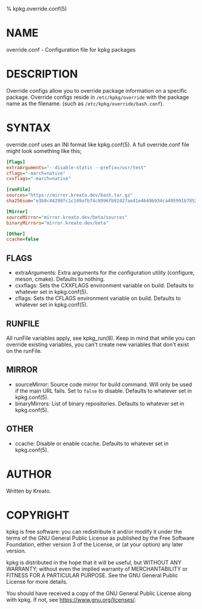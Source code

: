 % kpkg.override.conf(5)

# NAME
override.conf - Configuration file for kpkg packages

# DESCRIPTION
Override configs allow you to override package information on a specific package. Override configs reside in `/etc/kpkg/override` with the package name as the filename. (such as `/etc/kpkg/override/bash.conf`).

# SYNTAX
override.conf uses an INI format like kpkg.conf(5).
A full override.conf file might look something like this;

```ini
[Flags]
extraArguments="--disable-static --prefix=/usr/test"
cflags="-march=native"
cxxflags="-march=native"

[runFile]
sources="https://mirror.kreato.dev/bash.tar.gz"
sha256sum="e3b0c44298fc1c149afbf4c8996fb92427ae41e4649b934ca495991b7852b855"

[Mirror]
sourceMirror="mirror.kreato.dev/beta/sources"
binaryMirrors="mirror.kreato.dev/beta"

[Other]
ccache=false
```

## FLAGS
* extraArguments: Extra arguments for the configuration utility (configure, meson, cmake). Defaults to nothing.
* cxxflags: Sets the CXXFLAGS environment variable on build. Defaults to whatever set in kpkg.conf(5).
* cflags: Sets the CFLAGS environment variable on build. Defaults to whatever set in kpkg.conf(5).

## RUNFILE
All runFile variables apply, see kpkg_run(8). Keep in mind that while you can override existing variables, you can't create new variables that don't exist on the runFile.

## MIRROR
* sourceMirror: Source code mirror for build command. Will only be used if the main URL fails. Set to `false` to disable. Defaults to whatever set in kpkg.conf(5).
* binaryMirrors: List of binary repositories. Defaults to whatever set in kpkg.conf(5). 

## OTHER
* ccache: Disable or enable ccache. Defaults to whatever set in kpkg.conf(5).

# AUTHOR
Written by Kreato.

# COPYRIGHT
kpkg is free software: you can redistribute it and/or modify
it under the terms of the GNU General Public License as published by
the Free Software Foundation, either version 3 of the License, or
(at your option) any later version.

kpkg is distributed in the hope that it will be useful,
but WITHOUT ANY WARRANTY; without even the implied warranty of
MERCHANTABILITY or FITNESS FOR A PARTICULAR PURPOSE.  See the
GNU General Public License for more details.

You should have received a copy of the GNU General Public License
along with kpkg.  If not, see <https://www.gnu.org/licenses/>.
